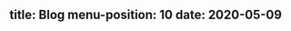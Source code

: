title: Blog
menu-position: 10
date: 2020-05-09
---

<!--%
from datetime import datetime
posts = [p for p in pages if "post" in p] # get all blog post pages
posts.sort(key=lambda p: p.get("date"), reverse=True) # sort post pages by date
for p in posts:
    date = datetime.strptime(p.date, "%Y-%m-%d").strftime("%B %d, %Y")
    #print("  * **[%s](%s)** - %s" % (p.post, p.url, date)) # markdown list item
    print("  * *[%s](%s)* - %s" % (p.title, p.url, date)) # markdown list item
%-->

